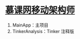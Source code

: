 # [慕课网移动架构师](https://class.imooc.com/sale/mobilearchitect)

1. MainApp：主项目
2. TinkerAnalysis：Tinker 注释版
